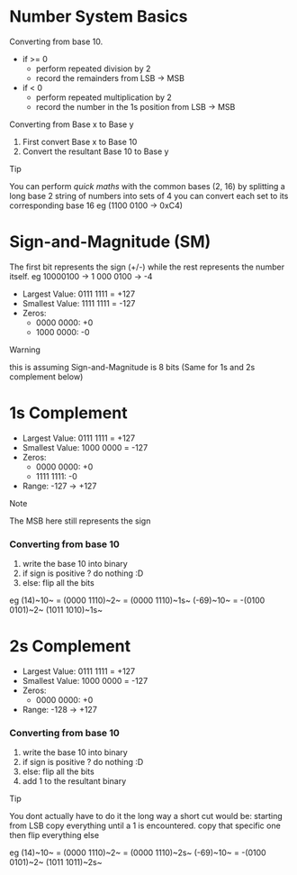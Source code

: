 # Number System Basics
Converting from base 10.
* if >= 0 
    * perform repeated division by 2 
    * record the remainders from LSB -> MSB
* if < 0
    * perform repeated multiplication by 2 
    * record the number in the 1s position from 
        LSB -> MSB

Converting from Base x to Base y
1. First convert Base x to Base 10
2. Convert the resultant Base 10 to Base y

> [!TIP]
> You can perform _quick maths_ with the common bases (2, 16)
> by splitting a long base 2 string of numbers into sets of 4
> you can convert each set to its corresponding base 16
> eg (1100 0100 -> 0xC4)

# Sign-and-Magnitude (SM)
The first bit represents the sign (+/-) while the rest represents
the number itself.
eg 10000100 -> 1 000 0100 -> -4

* Largest Value: 0111 1111 = +127
* Smallest Value: 1111 1111 = -127
* Zeros:
    * 0000 0000: +0
    * 1000 0000: -0

> [!WARNING]
> this is assuming Sign-and-Magnitude is 8 bits (Same for 1s and 2s 
> complement below)

# 1s Complement

* Largest Value: 0111 1111 = +127
* Smallest Value: 1000 0000 = -127
* Zeros:
    * 0000 0000: +0
    * 1111 1111: -0
* Range: -127 -> +127

> [!NOTE]
> The MSB here still represents the sign 

### Converting from base 10 
1. write the base 10 into binary
2. if sign is positive ? do nothing :D 
3. else: flip all the bits 

eg  (14)~10~ = (0000 1110)~2~ = (0000 1110)~1s~
    (-69)~10~ = -(0100 0101)~2~  (1011 1010)~1s~

# 2s Complement

* Largest Value: 0111 1111 = +127
* Smallest Value: 1000 0000 = -127
* Zeros:
    * 0000 0000: +0
* Range: -128 -> +127

### Converting from base 10 
1. write the base 10 into binary
2. if sign is positive ? do nothing :D 
3. else: flip all the bits
4. add 1 to the resultant binary

> [!TIP]
> You dont actually have to do it the long way a short cut would be: 
> starting from LSB copy everything until a 1 is encountered.
> copy that specific one then flip everything else

eg  (14)~10~ = (0000 1110)~2~ = (0000 1110)~2s~
    (-69)~10~ = -(0100 0101)~2~  (1011 1011)~2s~


